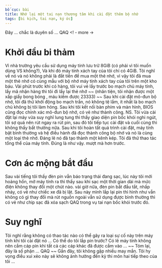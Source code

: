 ```yaml
---
bố cục: bài
title: Nhớ lại một tai nạn thương tâm khi cài đặt thêm bộ nhớ
tags: [bi kịch, tai nạn, ký ức]
---
```


Đây ... chắc là duyên số ... QAQ <! - more ->

# Khởi đầu bi thảm
Vì nhà trường yêu cầu sử dụng máy tính lưu trữ 8GiB (có phải vì tôi muốn dùng VS không?), Và khi đó máy tính xách tay của tôi chỉ có 4GiB. Tôi nghĩ về nó và nó không phải là đắt tiền để mua một thẻ nhớ, vì vậy tôi đã mua một thẻ nhớ có cùng mẫu với bộ nhớ máy tính xách tay của tôi trên một kho báu.
Vài phút trước khi có hàng, tôi vui vẻ lấy trước bo mạch chủ máy tính, lấy mã nhận hàng thì tôi đi lấy lại thẻ nhớ ~~ (nhân tiện, tôi nhận được một xấp giấy bong bóng , máu kiếm được 23333) ~~
Sau khi cài đặt mô-đun bộ nhớ, tôi đã thử khởi động bo mạch trần, nó không tệ lắm, ít nhất là bo mạch chủ không bị tôi làm hỏng. Sau khi tôi kết nối bàn phím và màn hình, BIOS cũng đọc chính xác mô-đun bộ nhớ, có vẻ như thành công. NS.
Tôi vừa cài đặt lại máy vừa suy nghĩ lung tung thì thấy giao diện pin bốc khói nghi ngút, tôi sợ quá nên rút ngay ra rút pin, sau đó tôi tiếp tục cài đặt và cuối cùng thì không thấy bất thường nữa.
Sau khi tôi hoàn tất quá trình cài đặt, máy tính bật bình thường và hệ điều hành đã đọc thành công bộ nhớ và nó là cùng một loại thẻ nhớ. Đáng lẽ nó đã tạo thành một kênh kép. Tôi đã thử thao tác tổng thể của máy tính. Đúng là như vậy. mượt mà hơn trước.

# Cơn ác mộng bắt đầu
Sau vài tiếng tôi thấy đèn pin vẫn báo trạng thái đang sạc, lúc này tôi mới hoảng hồn, mở máy tính ra thì thấy sau khi sạc một thời gian dài mà mức điện không thay đổi một chút nào. vài giờ nữa, đèn pin bắt đầu tắt, nhấp nháy, có vẻ như chiếc xe đã bị lật. Sau này mình lắp lại pin thì hình như vẫn không có gì thay đổi mà rút nguồn ngoài vẫn sử dụng được bình thường thì có vẻ như chip sạc đã xóa sạch QAQ trong vụ tai nạn bốc khói trước đó.

# Suy nghĩ
Tôi nghĩ rằng không có thao tác nào có thể gây ra loại sự cố này trên máy tính khi tôi cài đặt nó ... Có thể do tôi lắp pin trước? Có lẽ máy tính không nên cắm cáp pin khi tất cả các cáp khác đã được cắm vào ... ~~ Tóm lại, đây là số phận ... QAQ ~~
Gần đây, tôi không gặp nhiều may mắn. Tôi hy vọng điều xui xẻo này sẽ không ảnh hưởng đến kỳ thi môn hai tiếp theo của tôi ...
